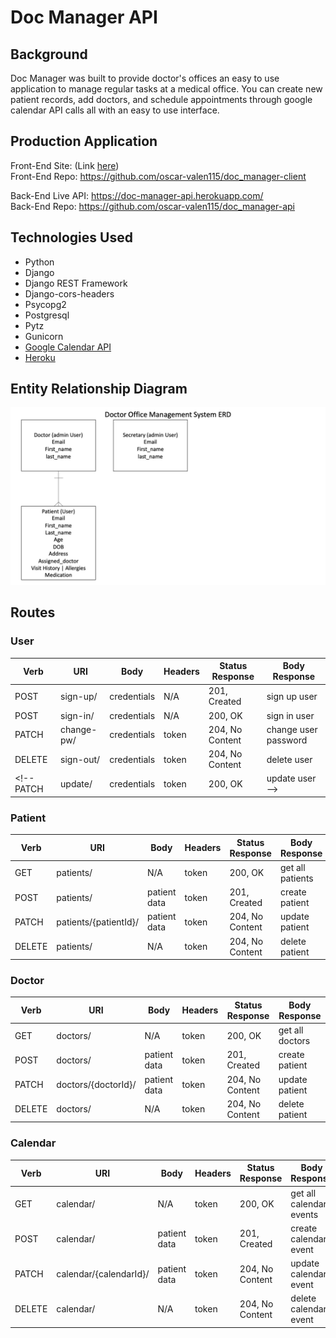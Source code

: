 # Doc Manager API

## Background

Doc Manager was built to provide doctor's offices an easy to use application to manage regular tasks at a medical office. You can create new patient records, add doctors, and schedule appointments through google calendar API calls all with an easy to use interface.

## Production Application

Front-End Site: (Link [here](https://oscar-valen115.github.io/doc_manager-client/))  
Front-End Repo: <https://github.com/oscar-valen115/doc_manager-client>  

Back-End Live API: <https://doc-manager-api.herokuapp.com/>  
Back-End Repo: <https://github.com/oscar-valen115/doc_manager-api>

## Technologies Used

- Python
- Django
- Django REST Framework
- Django-cors-headers
- Psycopg2
- Postgresql
- Pytz
- Gunicorn
- [Google Calendar API](https://developers.google.com/calendar)
- [Heroku](https://www.heroku.com)

## Entity Relationship Diagram  

![ERD](./staticfiles/admin/img/Capstone_Office_Assistant_ERD.jpg)

## Routes

### User

Verb | URI | Body | Headers | Status Response | Body Response
--- | --- | --- | --- | --- | ---
POST | sign-up/ | credentials | N/A | 201, Created | sign up user
POST | sign-in/ | credentials | N/A | 200, OK | sign in user
PATCH| change-pw/ | credentials | token | 204, No Content | change user password
DELETE | sign-out/ | credentials | token | 204, No Content | delete user
<!-- PATCH | update/ | credentials | token | 200, OK | update user   -->
  
### Patient

Verb | URI | Body | Headers | Status Response | Body Response
--- | --- | --- | --- | --- | ---
GET | patients/ | N/A | token | 200, OK | get all patients
POST | patients/ | patient data | token | 201, Created | create patient
PATCH| patients/{patientId}/ | patient data | token | 204, No Content | update patient
DELETE | patients/ | N/A | token | 204, No Content | delete patient

### Doctor

Verb | URI | Body | Headers | Status Response | Body Response
--- | --- | --- | --- | --- | ---
GET | doctors/ | N/A | token | 200, OK | get all doctors
POST | doctors/ | patient data | token | 201, Created | create patient
PATCH| doctors/{doctorId}/ | patient data | token | 204, No Content | update patient
DELETE | doctors/ | N/A | token | 204, No Content | delete patient  

### Calendar

Verb | URI | Body | Headers | Status Response | Body Response
--- | --- | --- | --- | --- | ---
GET | calendar/ | N/A | token | 200, OK | get all calendar events
POST | calendar/ | patient data | token | 201, Created | create calendar event
PATCH| calendar/{calendarId}/ | patient data | token | 204, No Content | update calendar event
DELETE | calendar/ | N/A | token | 204, No Content | delete calendar event  
